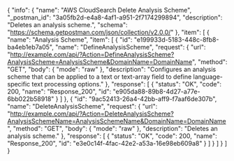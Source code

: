 {
  "info": {
    "name": "AWS CloudSearch Delete Analysis Scheme",
    "_postman_id": "3a05fb2d-e4a8-4af1-a951-2f7174299894",
    "description": "Deletes an analysis scheme.",
    "schema": "https://schema.getpostman.com/json/collection/v2.0.0/"
  },
  "item": [
    {
      "name": "Analysis Scheme",
      "item": [
        {
          "id": "e199933d-5183-448c-8fb8-ba4eb1eb7a05",
          "name": "DefineAnalysisScheme",
          "request": {
            "url": "http://example.com/api/?Action=DefineAnalysisScheme?AnalysisScheme=AnalysisScheme&DomainName=DomainName",
            "method": "GET",
            "body": {
              "mode": "raw"
            },
            "description": "Configures an analysis scheme that can be applied to a text or text-array field to define language-specific text processing options."
          },
          "response": [
            {
              "status": "OK",
              "code": 200,
              "name": "Response_200",
              "id": "e905da88-89b8-4d27-a77e-6bb022b58918"
            }
          ]
        },
        {
          "id": "9ac52413-26a4-42bb-aff9-f7aaf6de307b",
          "name": "DeleteAnalysisScheme",
          "request": {
            "url": "http://example.com/api/?Action=DeleteAnalysisScheme?AnalysisSchemeName=AnalysisSchemeName&DomainName=DomainName",
            "method": "GET",
            "body": {
              "mode": "raw"
            },
            "description": "Deletes an analysis scheme."
          },
          "response": [
            {
              "status": "OK",
              "code": 200,
              "name": "Response_200",
              "id": "e3e0c14f-4fac-42e2-a53a-16e98eb609a8"
            }
          ]
        }
      ]
    }
  ]
}